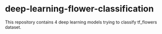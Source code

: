 # deep-learning-flower-classification
This repository contains 4 deep learning models trying to classify tf_flowers dataset.
